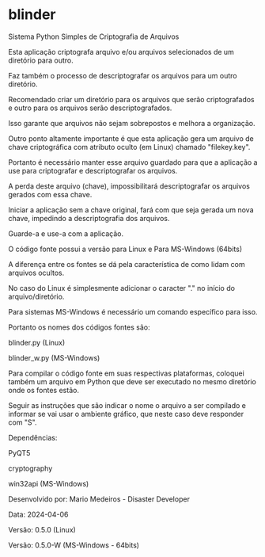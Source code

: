 # blinder
Sistema Python Simples de Criptografia de Arquivos

Esta aplicação criptografa arquivo e/ou arquivos selecionados de um diretório para outro.

Faz também o processo de descriptografar os arquivos para um outro diretório.

Recomendado criar um diretório para os arquivos que serão criptografados e outro para os arquivos serão descriptografados.

Isso garante que arquivos não sejam sobrepostos e melhora a organização.

Outro ponto altamente importante é que esta aplicação gera um arquivo de chave criptográfica com atributo oculto (em Linux) chamado "filekey.key".

Portanto é necessário manter esse arquivo guardado para que a aplicação a use para criptografar e descriptografar os arquivos.

A perda deste arquivo (chave), impossibilitará descriptografar os arquivos gerados com essa chave.

Iniciar a aplicação sem a chave original, fará com que seja gerada um nova chave, impedindo a descriptografia dos arquivos.

Guarde-a e use-a com a aplicação.


O código fonte possui a versão para Linux e Para MS-Windows (64bits)

A diferença entre os fontes se dá pela característica de como lidam com arquivos ocultos.

No caso do Linux é simplesmente adicionar o caracter "." no início do arquivo/diretório.

Para sistemas MS-Windows é necessário um comando específico para isso. 

Portanto os nomes dos códigos fontes são:

blinder.py (Linux)

blinder_w.py (MS-Windows)


Para compilar o código fonte em suas respectivas plataformas, coloquei também um arquivo em Python que deve ser executado no mesmo diretório onde os fontes estão. 

Seguir as instruções que são indicar o nome o arquivo a ser compilado e informar se vai usar o ambiente gráfico, que neste caso deve responder com "S". 


Dependências:

PyQT5

cryptography

win32api (MS-Windows)


Desenvolvido por: Mario Medeiros - Disaster Developer

Data: 2024-04-06

Versão: 0.5.0 (Linux)

Versão: 0.5.0-W (MS-Windows - 64bits)
